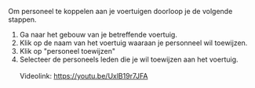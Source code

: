 Om personeel te koppelen aan je voertuigen doorloop je de volgende stappen.

1. Ga naar het gebouw van je betreffende voertuig.
2. Klik op de naam van het voertuig waaraan je personneel wil toewijzen.
3. Klik op "personeel toewijzen"
4. Selecteer de personeels leden die je wil toewijzen aan het voertuig.
<br/><br/>
Videolink: https://youtu.be/UxlB19r7JFA